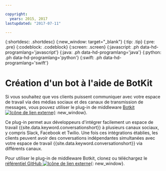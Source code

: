 ```yaml
---

copyright:
  years: 2015, 2017
lastupdated: "2017-07-11"

---
```


{:shortdesc: .shortdesc}
{:new_window: target="_blank"}
{:tip: .tip}
{:pre: .pre}
{:codeblock: .codeblock}
{:screen: .screen}
{:javascript: .ph data-hd-programlang='javascript'}
{:java: .ph data-hd-programlang='java'}
{:python: .ph data-hd-programlang='python'}
{:swift: .ph data-hd-programlang='swift'}

# Création d'un bot à l'aide de BotKit

Si vous souhaitez que vos clients puissent communiquer avec votre espace de travail via des médias sociaux et des canaux de transmission de messages, vous pouvez utiliser le plug-in de middleware [Botkit ![Icône de lien externe](../../icons/launch-glyph.svg "Icône de lien externe")](http://howdy.ai/botkit){: new_window}.

Ce plug-in permet aux développeurs d'intégrer facilement un espace de travail {{site.data.keyword.conversationshort}} à plusieurs canaux sociaux, y compris Slack, Facebook et Twilio. Une fois ces intégrations établies, les clients peuvent avoir des conversations indépendantes simultanées avec votre espace de travail {{site.data.keyword.conversationshort}} via différents canaux.

Pour utiliser le plug-in de middleware Botkit, clonez ou téléchargez le [référentiel GitHub ![Icône de lien externe](../../icons/launch-glyph.svg "Icône de lien externe")](https://github.com/watson-developer-cloud/botkit-middleware){: new_window}.
